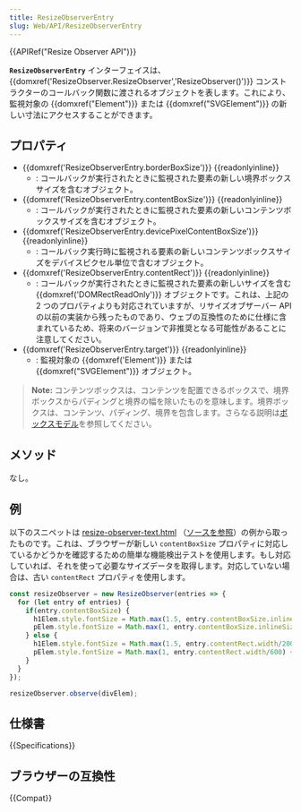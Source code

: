 ```yaml
---
title: ResizeObserverEntry
slug: Web/API/ResizeObserverEntry
---
```


{{APIRef("Resize Observer API")}}

**`ResizeObserverEntry`** インターフェイスは、 {{domxref('ResizeObserver.ResizeObserver','ResizeObserver()')}} コンストラクターのコールバック関数に渡されるオブジェクトを表します。これにより、監視対象の {{domxref("Element")}} または {{domxref("SVGElement")}} の新しい寸法にアクセスすることができます。

## プロパティ

- {{domxref('ResizeObserverEntry.borderBoxSize')}} {{readonlyinline}}
  - : コールバックが実行されたときに監視された要素の新しい境界ボックスサイズを含むオブジェクト。
- {{domxref('ResizeObserverEntry.contentBoxSize')}} {{readonlyinline}}
  - : コールバックが実行されたときに監視された要素の新しいコンテンツボックスサイズを含むオブジェクト。
- {{domxref('ResizeObserverEntry.devicePixelContentBoxSize')}} {{readonlyinline}}
  - : コールバック実行時に監視される要素の新しいコンテンツボックスサイズをデバイスピクセル単位で含むオブジェクト。
- {{domxref('ResizeObserverEntry.contentRect')}} {{readonlyinline}}
  - : コールバックが実行されたときに監視された要素の新しいサイズを含む {{domxref('DOMRectReadOnly')}} オブジェクトです。これは、上記の 2 つのプロパティよりも対応されていますが、リサイズオブザーバー API の以前の実装から残ったものであり、ウェブの互換性のために仕様に含まれているため、将来のバージョンで非推奨となる可能性があることに注意してください。
- {{domxref('ResizeObserverEntry.target')}} {{readonlyinline}}
  - : 監視対象の {{domxref('Element')}} または {{domxref("SVGElement")}} オブジェクト。

> **Note:** コンテンツボックスは、コンテンツを配置できるボックスで、境界ボックスからパディングと境界の幅を除いたものを意味します。境界ボックスは、コンテンツ、パディング、境界を包含します。さらなる説明は[ボックスモデル](/ja/docs/Learn/CSS/Building_blocks/The_box_model)を参照してください。

## メソッド

なし。

## 例

以下のスニペットは [resize-observer-text.html](https://mdn.github.io/dom-examples/resize-observer/resize-observer-text.html) （[ソースを参照](https://github.com/mdn/dom-examples/blob/master/resize-observer/resize-observer-text.html)）の例から取ったものです。これは、ブラウザーが新しい `contentBoxSize` プロパティに対応しているかどうかを確認するための簡単な機能検出テストを使用します。もし対応していれば、それを使って必要なサイズデータを取得します。対応していない場合は、古い `contentRect` プロパティを使用します。

```js
const resizeObserver = new ResizeObserver(entries => {
  for (let entry of entries) {
    if(entry.contentBoxSize) {
      h1Elem.style.fontSize = Math.max(1.5, entry.contentBoxSize.inlineSize/200) + 'rem';
      pElem.style.fontSize = Math.max(1, entry.contentBoxSize.inlineSize/600) + 'rem';
    } else {
      h1Elem.style.fontSize = Math.max(1.5, entry.contentRect.width/200) + 'rem';
      pElem.style.fontSize = Math.max(1, entry.contentRect.width/600) + 'rem';
    }
  }
});

resizeObserver.observe(divElem);
```

## 仕様書

{{Specifications}}

## ブラウザーの互換性

{{Compat}}
